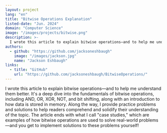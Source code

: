 ```yaml
---
layout: project
lang: "en"
title: "Bitwise Operations Explanation"
listed-date: "Jun. 2024"
domain: "Computer Science"
image: "/images/projects/bitwise.png"
description: >-
  I wrote this article to explain bitwise operations—and to help me understand them better. It's a deep dive into the fundamentals of bitwise operations, including AND, OR, XOR, NOT, and bit shifting, along with an introduction to how data is stored in memory. Along the way, I provide practice problems and solutions to help readers comprehend and solidify their understanding of the topic. The article ends with what I call "case studies," which are examples of how bitwise operations are used to solve real-world problems—and you get to implement solutions to these problems yourself!
authors:
  - github: "https://github.com/jacksoneshbaugh"
    image: "/images/jackson.jpg"
    name: "Jackson Eshbaugh"
links:
  - title: "GitHub"
    url: "https://github.com/jacksoneshbaugh/BitwiseOperations/"
---
```


I wrote this article to explain bitwise operations—and to help me understand them better. It's a deep dive into the
fundamentals of bitwise operations, including AND, OR, XOR, NOT, and bit shifting, along with an introduction to how
data is stored in memory. Along the way, I provide practice problems and solutions to help readers comprehend and
solidify their understanding of the topic. The article ends with what I call "case studies," which are examples of how
bitwise operations are used to solve real-world problems—and you get to implement solutions to these problems yourself!